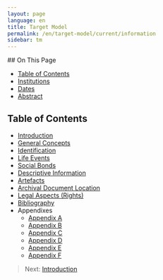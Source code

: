 ```yaml
---
layout: page
language: en
title: Target Model
permalink: /en/target-model/current/information
sidebar: tm
---
```

<div class="hidden-content">
## On This Page

* [Table of Contents](#table-of-contents)
* [Institutions](#institutions)
* [Dates](#dates)
* [Abstract](#abstract)
</div>

## Table of Contents

* [Introduction](/collections-model/en/target-model/current/introduction)
* [General Concepts](/collections-model/en/target-model/current/general-concepts)
* [Identification](/collections-model/en/target-model/current/identification)
* [Life Events](/collections-model/en/target-model/current/life-events)
* [Social Bonds](/collections-model/en/target-model/current/social-bonds)
* [Descriptive Information](/collections-model/en/target-model/current/descriptive-information)
* [Artefacts](/collections-model/en/target-model/current/artefacts)
* [Archival Document Location](/collections-model/en/target-model/current/archival-document-location)
* [Legal Aspects (Rights)](/collections-model/en/target-model/current/legal-aspects-rights)
* [Bibliography](/collections-model/en/target-model/current/bibliography)
* Appendixes
	* [Appendix A](/collections-model/en/target-model/current/appendix-a-data-provenance)
	* [Appendix B](/collections-model/en/target-model/current/appendix-b-appellations)
	* [Appendix C](/collections-model/en/target-model/current/appendix-c-identity)
	* [Appendix D](/collections-model/en/target-model/current/appendix-d-relationships)
	* [Appendix E](/collections-model/en/target-model/current/appendix-e-moving-events)
	* [Appendix F](/collections-model/en/target-model/current/appendix-f-discussions)

> Next: [Introduction](/collections-model/en/target-model/current/introduction)